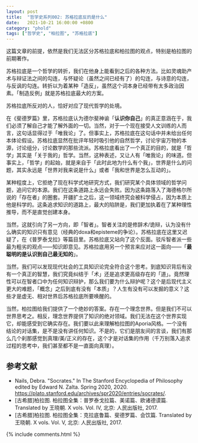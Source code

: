 ```yaml
---
layout: post
title:  "哲学史系列002: 苏格拉底反的是什么"
date:   2021-10-21 16:00:00 +0800
category: "phold"
tags: ["哲学史", "柏拉图", "苏格拉底"]
---
```


这篇文章的前提，依然是我们无法区分苏格拉底和柏拉图的观点，特别是柏拉图的前期著作。

苏格拉底是一个哲学的转折，我们在他身上能看到之后的各种方法。比如灵魂助产术与辩证法之间的勾连，与怀疑论（虽然之间已经有了）的勾连，与诗意的勾连，与反讽的勾连。转折以为着某种「造反」，虽然这个词本身已经带有太多政治因素。「制造反例」就是苏格拉底最大的方案。

苏格拉底所反对的人，恰好对应了现代哲学的处境。

在《斐德罗篇》里，苏格拉底认为德尔斐神谕「**认识你自己**」的真正意涵在于，我们必须了解自己才能了解外面的一切。当然，对于一个现在接受人文训练的人而言，这句话显得过于「唯我论」了。但事实上，苏格拉底在这句话中并未给出任何本体论假设。苏格拉底显然在批评年轻时吸引他的自然哲学，讨论宇宙万物的本源，讨论组分，讨论数学的那些流派。苏格拉底看出了一个真正的目的，就是「哲学」其实是「关于我的」哲学。当然，这种表述，又让人有「唯我论」的味道。但事实上，「哲学」的起始，就是来自于「此时此地为什么有个我」，世界是什么的问题，其实永远是「世界对我来说是什么」或者「我和世界是怎么互动的」。

某种程度上，它拒绝了现在科学式地研究方式，我们研究某个具体领域的哲学问题，追问它的本源。我们在这条道路上永远会失败。因为这条路落入了海德格尔所说的「存在者」的圈套。开疆扩土之后，这一领域终究会被科学侵占，因为本质上他是科学的。这条追求知识的道路上，最大的陷阱是，我们更加执着在了某种理性推导，而不是直觉创建本身。

当然，这就引向了另一方向，即「智者」。智者关注的是修辞术/诡辩，认为没有什么确实的知识只有意见（经典的doxa和episteme的争论）。苏格拉底在这里又迟疑了，在《普罗泰戈拉》等篇目里。苏格拉底又站向了这个反面。驳斥智者派一些最为粗劣的观点——知识即意见。苏格拉底用另一个预言来应对这一面向——「**最聪明的是认识到自己最无知的**」。

当然，我们可以发现现代社会的工具知识论完全符合这个思考。到底知识背后有没有一个真正的智慧，我们究竟纠结于「术」还是追求更高级存在的「道」。竟然理性可以在智者口中为任何知识辩护，那么我们要为什么辩护呢？这个是后现代主义更大的难题，「概念」之后到底有没有「本质」？人生有没有可以发掘的意义？这些才是虚无、相对世界后苏格拉底所要唤醒的。

当然，柏拉图给我们提供了一个绝妙的答案。存在一个理念世界。但是我们不可以世界思考之。相反，理念世界提供了知识的绝对领域。我们无法在这个世界实现它，却能感受到它确实存在。我们要以此来理解柏拉图的Aporia风格。一个没有结论的对话集，是不是没有讲任何知识。不是的，它们是朋友间的言谈，我们有那么几个刹那感觉到真理/美/正义的存在，这个才是对话集的作用（千万别落入追求过程的思考中，我们甚至都不是一直面向真理）。


## 参考文献

- Nails, Debra. "Socrates." In The Stanford Encyclopedia of Philosophy edited by Edward N. Zalta. Spring 2020, 2020. https://plato.stanford.edu/archives/spr2020/entries/socrates/.
- [古希腊]柏拉图. 柏拉图全集：普罗泰戈拉篇、美诺篇、欧诸德谟篇. Translated by 王晓朝. X vols. Vol. IV, 北京: 人民出版社, 2017.
- [古希腊]柏拉图. 柏拉图全集：克拉底鲁篇、斐德罗篇、会饮篇. Translated by 王晓朝. X vols. Vol. V, 北京: 人民出版社, 2017.

{% include comments.html %}

